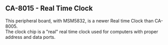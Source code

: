 ## CA-8015 - Real Time Clock
This peripheral board, with MSM5832, is a newer Real time Clock than CA-8005.  
The clock chip is a "real" real time clock used for computers with proper address and data ports.  


